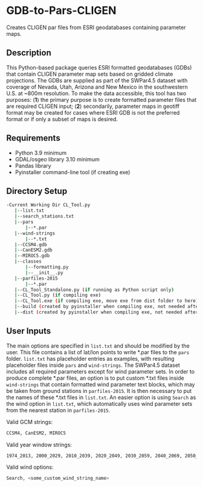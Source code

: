 # GDB-to-Pars-CLIGEN
Creates CLIGEN par files from ESRI geodatabases containing parameter maps.

## Description
This Python-based package queries ESRI formatted geodatabases (GDBs) that contain CLIGEN parameter map sets based on gridded climate projections. The GDBs are supplied as part of the SWPar4.5 dataset with coverage of Nevada, Utah, Arizona and New Mexico in the southwestern U.S. at ~800m resolution. To make the data accessible, this tool has two purposes: (**1**) the primary purpose is to create formatted parameter files that are required CLIGEN input; (**2**) secondarily, parameter maps in geotiff format may be created for cases where ESRI GDB is not the preferred format or if only a subset of maps is desired.

## Requirements
- Python 3.9 minimum
- GDAL/osgeo library 3.10 minimum
- Pandas library
- Pyinstaller command-line tool (if creating exe)

## Directory Setup
```bash
-Current Working Dir CL_Tool.py
   |--list.txt
   |--search_stations.txt
   |--pars
       |--*.par
   |--wind-strings
       |--*.txt
   |--CCSM4.gdb
   |--CanESM2.gdb
   |--MIROC5.gdb
   |--classes
       |--formatting.py
       |--__init__.py
   |--parfiles-2015
       |--*.par
   |--CL_Tool_Standalone.py (if running as Python script only)
   |--CL_Tool.py (if compiling exe)
   |--CL_Tool.exe (if compiling exe, move exe from dist folder to here)
   |--build (created by pyinstaller when compiling exe, not needed after compiling)
   |--dist (created by pyinstaller when compiling exe, not needed after compiling)
```
## User Inputs
The main options are specified in `list.txt` and should be modified by the user. This file contains a list of lat/lon points to write *.par files to the `pars` folder. `list.txt` has placeholder entries as examples, with resulting placeholder files inside `pars` and `wind-strings`. The SWPar4.5 dataset includes all required parameters except for wind parameter sets. In order to produce complete *.par files, an option is to put custom *.txt files inside `wind-strings` that contain formatted wind parameter text blocks, which may be taken from ground stations in `parfiles-2015`. It is then necessary to put the names of these *.txt files in `list.txt`. An easier option is using `Search` as the wind option in `list.txt`, which automatically uses wind parameter sets from the nearest station in `parfiles-2015`.

Valid GCM strings:
```sh
CCSM4, CanESM2, MIROC5
```

Valid year window strings:
```sh
1974_2013, 2000_2029, 2010_2039, 2020_2049, 2030_2059, 2040_2069, 2050_2079, 2060_2089, 2070_2099
```

Valid wind options:
```sh
Search, <some_custom_wind_string_name>
```

